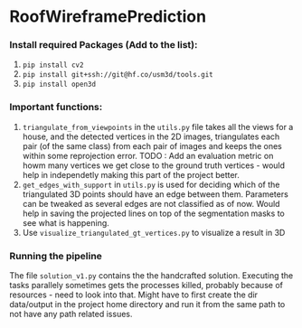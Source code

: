# RoofWireframePrediction

### Install required Packages (Add to the list):

1. `pip install cv2`
2. `pip install git+ssh://git@hf.co/usm3d/tools.git` 
3. `pip install open3d`

### Important functions: 
1. `triangulate_from_viewpoints` in the `utils.py` file takes all the views for a house, and the detected vertices in the 2D images, triangulates each pair (of the same class) from each pair of images and keeps the ones within some reprojection error. TODO :  Add an evaluation metric on howm many vertices we get close to the ground truth vertices - would help in independetly making this part of the project better.
2. `get_edges_with_support` in `utils.py` is used for deciding which of the triangulated 3D points should have an edge between them. Parameters can be tweaked as several edges are not classified as of now. Would help in saving the projected lines on top of the segmentation masks to see what is happening.
3. Use `visualize_triangulated_gt_vertices.py` to visualize a result in 3D

### Running the pipeline
The file `solution_v1.py` contains the the handcrafted solution. Executing the tasks parallely sometimes gets the processes killed, probably because of resources - need to look into that. 
Might have to first create the dir data/output in the project home directory and run it from the same path to not have any path related issues.